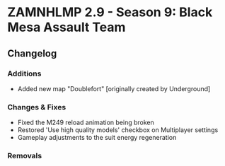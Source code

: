 # ZAMNHLMP 2.9 - Season 9: Black Mesa Assault Team
## Changelog

### Additions
- Added new map "Doublefort" [originally created by Underground]

### Changes & Fixes
- Fixed the M249 reload animation being broken
- Restored 'Use high quality models' checkbox on Multiplayer settings
- Gameplay adjustments to the suit energy regeneration

### Removals

